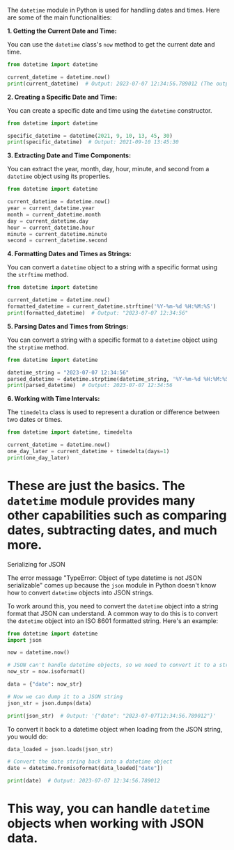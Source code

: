 The `datetime` module in Python is used for handling dates and times. Here are some of the main functionalities:

**1. Getting the Current Date and Time:**

You can use the `datetime` class's `now` method to get the current date and time.

```python
from datetime import datetime

current_datetime = datetime.now()
print(current_datetime)  # Output: 2023-07-07 12:34:56.789012 (The output will depend on the time you execute this code)
```

**2. Creating a Specific Date and Time:**

You can create a specific date and time using the `datetime` constructor.

```python
from datetime import datetime

specific_datetime = datetime(2021, 9, 10, 13, 45, 30)
print(specific_datetime)  # Output: 2021-09-10 13:45:30
```

**3. Extracting Date and Time Components:**

You can extract the year, month, day, hour, minute, and second from a `datetime` object using its properties.

```python
from datetime import datetime

current_datetime = datetime.now()
year = current_datetime.year
month = current_datetime.month
day = current_datetime.day
hour = current_datetime.hour
minute = current_datetime.minute
second = current_datetime.second
```

**4. Formatting Dates and Times as Strings:**

You can convert a `datetime` object to a string with a specific format using the `strftime` method.

```python
from datetime import datetime

current_datetime = datetime.now()
formatted_datetime = current_datetime.strftime('%Y-%m-%d %H:%M:%S')
print(formatted_datetime)  # Output: "2023-07-07 12:34:56"
```

**5. Parsing Dates and Times from Strings:**

You can convert a string with a specific format to a `datetime` object using the `strptime` method.

```python
from datetime import datetime

datetime_string = "2023-07-07 12:34:56"
parsed_datetime = datetime.strptime(datetime_string, '%Y-%m-%d %H:%M:%S')
print(parsed_datetime)  # Output: 2023-07-07 12:34:56
```

**6. Working with Time Intervals:**

The `timedelta` class is used to represent a duration or difference between two dates or times.

```python
from datetime import datetime, timedelta

current_datetime = datetime.now()
one_day_later = current_datetime + timedelta(days=1)
print(one_day_later)
```

These are just the basics. The `datetime` module provides many other capabilities such as comparing dates, subtracting dates, and much more.
====
Serializing for JSON

The error message "TypeError: Object of type datetime is not JSON serializable" comes up because the `json` module in Python doesn't know how to convert `datetime` objects into JSON strings. 

To work around this, you need to convert the `datetime` object into a string format that JSON can understand. A common way to do this is to convert the `datetime` object into an ISO 8601 formatted string. Here's an example:

```python
from datetime import datetime
import json

now = datetime.now()

# JSON can't handle datetime objects, so we need to convert it to a string
now_str = now.isoformat()

data = {"date": now_str}

# Now we can dump it to a JSON string
json_str = json.dumps(data)

print(json_str)  # Output: '{"date": "2023-07-07T12:34:56.789012"}'
```

To convert it back to a datetime object when loading from the JSON string, you would do:

```python
data_loaded = json.loads(json_str)

# Convert the date string back into a datetime object
date = datetime.fromisoformat(data_loaded["date"])

print(date)  # Output: 2023-07-07 12:34:56.789012
```
This way, you can handle `datetime` objects when working with JSON data.
========






